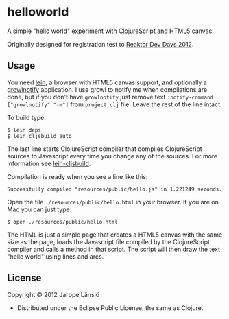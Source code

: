 # helloworld

A simple "hello world" experiment with ClojureScript and HTML5 canvas.

Originally designed for registration test to [Reaktor Dev Days 2012](http://reaktordevday.fi/2012/).

## Usage

You need [lein](https://github.com/technomancy/leiningen), a browser with HTML5 canvas support, and optionally a [growlnotify](http://growl.info/extras.php#growlnotify) application. I use growl to notify me when compilations are done, but if you don't have `growlnotify` just remove text `:notify-command ["growlnotify" "-m"]` from `project.clj` file. Leave the rest of the line intact.

To build type:

	$ lein deps
	$ lein cljsbuild auto

The last line starts ClojureScript compiler that compiles ClojureScript sources to Javascript every time you change any of the sources. For more information see [lein-cljsbuild](https://github.com/emezeske/lein-cljsbuild).

Compilation is ready when you see a line like this:

	Successfully compiled "resources/public/hello.js" in 1.221249 seconds.

Open the file `./resources/public/hello.html` in your browser. If you are on Mac you can just type:

	$ open ./resources/public/hello.html

The HTML is just a simple page that creates a HTML5 canvas with the same size as the page, loads the Javascript file compiled by the ClojureScript compiler and calls a method in that script. The script will then draw the text "hello world" using lines and arcs.

## License

Copyright © 2012 Jarppe Länsiö
- Distributed under the Eclipse Public License, the same as Clojure.

